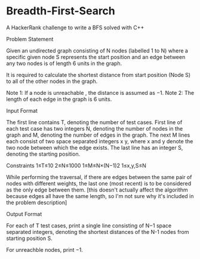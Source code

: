 # Breadth-First-Search
A HackerRank challenge to write a BFS solved with C++


Problem Statement

Given an undirected graph consisting of N nodes (labelled 1 to N) where a specific given node S represents the start position and an edge between any two nodes is of length 6 units in the graph.

It is required to calculate the shortest distance from start position (Node S) to all of the other nodes in the graph.

Note 1: If a node is unreachable , the distance is assumed as −1.
Note 2: The length of each edge in the graph is 6 units.

Input Format

The first line contains T, denoting the number of test cases.
First line of each test case has two integers N, denoting the number of nodes in the graph and M, denoting the number of edges in the graph.
The next M lines each consist of two space separated integers x y, where x and y denote the two node between which the edge exists.
The last line has an integer S, denoting the starting position.

Constraints
1≤T≤10
2≤N≤1000
1≤M≤N×(N−1)2
1≤x,y,S≤N

While performing the traversal, if there are edges between the same pair of nodes with different weights, the last one (most recent) is to be considered as the only edge between them. [this doesn't actually affect the algorithm because edges all have the same length, so I'm not sure why it's included in the problem description]

Output Format

For each of T test cases, print a single line consisting of N−1 space separated integers, denoting the shortest distances of the N-1 nodes from starting position S.

For unreachble nodes, print −1.
